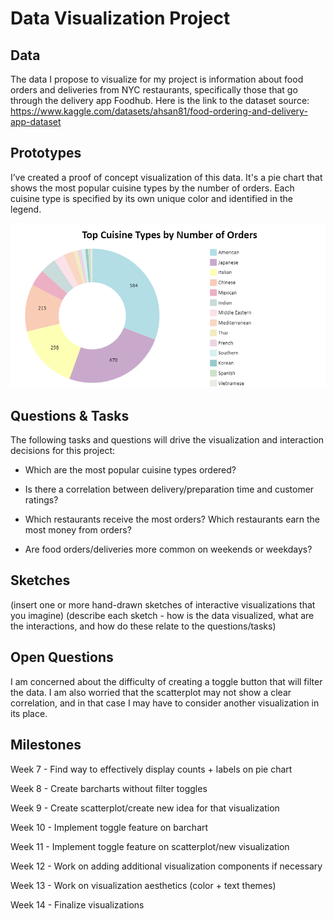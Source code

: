 # Data Visualization Project

## Data

The data I propose to visualize for my project is information about food orders and deliveries from NYC restaurants, specifically those that go through the delivery app Foodhub. Here is the link to the dataset source: https://www.kaggle.com/datasets/ahsan81/food-ordering-and-delivery-app-dataset

## Prototypes

I’ve created a proof of concept visualization of this data. It's a pie chart that shows the most popular cuisine types by the number of orders. Each cuisine type is specified by its own unique color and identified in the legend. 

[![image](https://github.com/jjlaber/dataviz-project-template-proposal/blob/fca93ab2d206aa49461d26c0b070ffc8fb12b54d/Screenshot%202023-02-19%20184712.png)](https://vizhub.com/curran/eab039ad1765433cb51aad167d9deae4)

## Questions & Tasks

The following tasks and questions will drive the visualization and interaction decisions for this project:

 * Which are the most popular cuisine types ordered?
 
 * Is there a correlation between delivery/preparation time and customer ratings?
 
 * Which restaurants receive the most orders? Which restaurants earn the most money from orders?
 
 * Are food orders/deliveries more common on weekends or weekdays?

## Sketches

(insert one or more hand-drawn sketches of interactive visualizations that you imagine)
(describe each sketch - how is the data visualized, what are the interactions, and how do these relate to the questions/tasks)

## Open Questions

I am concerned about the difficulty of creating a toggle button that will filter the data. I am also worried that the scatterplot may not show a clear correlation, and in that case I may have to consider another visualization in its place.

## Milestones
Week 7 - Find way to effectively display counts + labels on pie chart

Week 8 - Create barcharts without filter toggles

Week 9 - Create scatterplot/create new idea for that visualization

Week 10 - Implement toggle feature on barchart

Week 11 - Implement toggle feature on scatterplot/new visualization

Week 12 - Work on adding additional visualization components if necessary

Week 13 - Work on visualization aesthetics (color + text themes) 

Week 14 - Finalize visualizations
